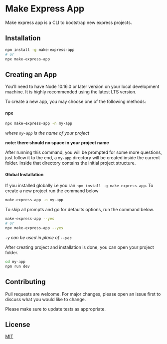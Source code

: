 # Make Express App

Make express app is a CLI to bootstrap new express projects.

## Installation

```bash
npm install -g make-express-app
# or 
npx make-express-app
```

## Creating an App
You’ll need to have Node 10.16.0 or later version on your local development machine. It is highly recommended using the latest LTS version.

To create a new app, you may choose one of the following methods:

#### npx

```bash
npx make-express-app -n my-app
```
_where `my-app` is the name of your project_

__note: there should no space in your project name__

After running this command, you will be prompted for some more questions, just follow it to the end, a `my-app` directory will be created 
inside the current folder. Inside that directory contains the initial project structure.

#### Global Installation
If you installed globally i.e you ran `npm install -g make-express-app`. To create a new project run the command below
```bash
make-express-app -n my-app
```

To skip all prompts and go for defaults options, run the command below.
```bash
make-express-app --yes
# or 
npx make-express-app --yes
```
_`-y` can be used in place of `--yes`_

After creating project and installation is done, you can open your project folder.
```bash
cd my-app
npm run dev
```

## Contributing
Pull requests are welcome. For major changes, please open an issue first to discuss what you would like to change.

Please make sure to update tests as appropriate.

## License
[MIT](https://choosealicense.com/licenses/mit/)